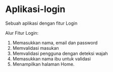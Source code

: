 # Aplikasi-login
Sebuah aplikasi dengan fitur Login

Alur Fitur Login:
1. Memasukkan nama, email dan password
2. Memvalidasi masukan
3. Memvalidasi pengguna dengan deteksi wajah
4. Memasukkan nama ibu untuk validasi
5. Menampilkan halaman Home.

